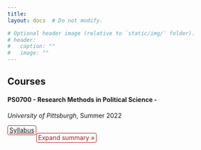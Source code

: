 ```yaml
---
title: 
layout: docs  # Do not modify.

# Optional header image (relative to `static/img/` folder).
# header:
#   caption: ""
#   image: ""
---
```


<style>
details {
  float:left;
  cursor: pointer;
}

details > summary:hover {
    color: #fff;
    background-color: #b21619 !important;
}

details > summary {
  display: inline-block;
  margin-bottom: 0.25em;
  padding: 0.125em 0.25em;
  color: #b21619;
  text-align: center;
  text-decoration: none !important;
  border: 1px solid;
  border-color: #b21619;
  border-radius: 4px;
  cursor: pointer;
  
}

details > summary::-webkit-details-marker {
  display: none;
  float:left;
}

details > p {
  margin-bottom: 0.25em;
  padding: 0.125em 0.25em;
  box-shadow: 1px 1px 2px #bbbbbb;
}
</style>


## Courses 

#### PS0700 - Research Methods in Political Science -  

_University of Pittsburgh_, Summer 2022

<details><summary><a href=https://www.dropbox.com/s/shpfv8m1ke1iyr3/PS0700_S22.pdf?dl=0>Syllabus</a> </summary><p> </p>
</details> &nbsp; <br>
<details><summary>Expand summary »</summary><p>While there is little doubt that technological change is generating labor market polarization around the world, we know much less about its translation into partisan polarization. I explore the political polarization driven by the rise of right-wing populist parties and leaders throughout developed democracies. I build a theoretical model to explain how right-wing populists have attracted the votes of routine workers, workers exposed to automation risk, and previously loyal to mainstream left-wing parties, within both majoritarian multi-district and multiparty proportional systems. I empirically evaluate the theory, focusing primarily on the US and Germany, using individual vote-switching data and campaign targeting strategies inferred from the content of political speeches and party manifestos.</p>

#### Mobilization and Political Economy

_NSF-REU Summer Research Program_, Summer 2023

[MPE](https://www.migapprogram.com/)


## Guest Lectures

* February 2023,  Political Economy of Growth (PS 2543): Technological Change and Automation
* July 2023, Mobilization and Political Economy [MPE] Summer Camp: Theories of Political Economy

## Training

* 2023 [**Achievement in Pedagogy Badge**](https://teaching.pitt.edu/graduate-student-teaching/pedagogy-credential/) - [certificate](https://www.dropbox.com/s/xsxx3rsjmwxa6v2/AIP_Gonzalez-Rostani_revised.pdf?dl=0), University of Pittsburgh.
* 2021 [**Faculty Development**](https://teaching.pitt.edu/graduate-student-teaching/), University of Pittsburgh.
* 2016 Thinking about teaching at university, Universidad de la Republica.
* 2016 Didactic ateneo. Rethinking teaching and evaluation in a context of high student numbers, Universidad de la Republica.

## Teaching Assistant 

<style type="text/css">@media screen and (max-width: 767px) {.tg {width: auto !important;}.tg col {width: auto !important;}.tg-wrap {overflow-x: auto;-webkit-overflow-scrolling: touch;margin: auto 0px;}}</style><div class="tg-wrap"><table style="border-collapse:collapse;border-spacing:0;margin:0px auto" class="tg"><thead><tr><th style="background-color:#ffffff;border-bottom-width:1px;border-color:#000000;border-style:solid;border-top-width:1px;border-width:0px;color:#340096;font-family:Tahoma, Geneva, sans-serif !important;font-size:18px;font-weight:bold;overflow:hidden;padding:10px 5px;position:-webkit-sticky;position:sticky;text-align:left;top:-1px;vertical-align:top;will-change:transform;word-break:normal">Institution</th><th style="background-color:#ffffff;border-bottom-width:1px;border-color:#000000;border-style:solid;border-top-width:1px;border-width:0px;color:#340096;font-family:Tahoma, Geneva, sans-serif !important;font-size:18px;font-weight:bold;overflow:hidden;padding:10px 5px;position:-webkit-sticky;position:sticky;text-align:left;top:-1px;vertical-align:top;will-change:transform;word-break:normal">Class Name</th><th style="background-color:#ffffff;border-bottom-width:1px;border-color:#000000;border-style:solid;border-top-width:1px;border-width:0px;color:#340096;font-family:Tahoma, Geneva, sans-serif !important;font-size:18px;font-weight:bold;overflow:hidden;padding:10px 5px;position:-webkit-sticky;position:sticky;text-align:left;top:-1px;vertical-align:top;will-change:transform;word-break:normal">Level</th><th style="background-color:#ffffff;border-bottom-width:1px;border-color:#000000;border-style:solid;border-top-width:1px;border-width:0px;color:#340096;font-family:Tahoma, Geneva, sans-serif !important;font-size:18px;font-weight:bold;overflow:hidden;padding:10px 5px;position:-webkit-sticky;position:sticky;text-align:left;top:-1px;vertical-align:top;will-change:transform;word-break:normal">Period</th><th style="background-color:#ffffff;border-bottom-width:1px;border-color:#000000;border-style:solid;border-top-width:1px;border-width:0px;color:#340096;font-family:Tahoma, Geneva, sans-serif !important;font-size:18px;font-weight:bold;overflow:hidden;padding:10px 5px;position:-webkit-sticky;position:sticky;text-align:left;top:-1px;vertical-align:top;will-change:transform;word-break:normal">Instructor</th></tr></thead><tbody><tr><td style="background-color:#ffffff;border-bottom-width:1px;border-color:#010066;border-style:solid;border-top-width:1px;border-width:0px;font-family:Tahoma, Geneva, sans-serif !important;font-size:18px;overflow:hidden;padding:10px 5px;text-align:left;vertical-align:top;word-break:normal" rowspan="2"><a href="https://www.polisci.pitt.edu/" target="_blank" rel="noopener noreferrer">University of Pittsburgh</a></td><td style="background-color:#ffffff;border-bottom-width:1px;border-color:#010066;border-style:solid;border-top-width:1px;border-width:0px;font-family:Tahoma, Geneva, sans-serif !important;font-size:18px;overflow:hidden;padding:10px 5px;text-align:left;vertical-align:top;word-break:normal" rowspan="2">Research Methods in Political Science</td><td style="background-color:#ffffff;border-bottom-width:1px;border-color:#010066;border-style:solid;border-top-width:1px;border-width:0px;font-family:Tahoma, Geneva, sans-serif !important;font-size:18px;overflow:hidden;padding:10px 5px;text-align:left;vertical-align:top;word-break:normal" rowspan="2">UG</td><td style="background-color:#ffffff;border-bottom-width:1px;border-color:#010066;border-style:solid;border-top-width:1px;border-width:0px;font-family:Tahoma, Geneva, sans-serif !important;font-size:18px;overflow:hidden;padding:10px 5px;text-align:left;vertical-align:top;word-break:normal">S2022 </td><td style="background-color:#ffffff;border-bottom-width:1px;border-color:#010066;border-style:solid;border-top-width:1px;border-width:0px;font-family:Tahoma, Geneva, sans-serif !important;font-size:18px;overflow:hidden;padding:10px 5px;text-align:left;vertical-align:top;word-break:normal"><a href="https://sites.pitt.edu/~jch61/" target="_blank" rel="noopener noreferrer">Jude Hays</a></td></tr><tr><td style="background-color:#FFF;border-bottom-width:1px;border-color:inherit;border-style:solid;border-top-width:1px;border-width:0px;font-family:Tahoma, Geneva, sans-serif !important;font-size:18px;overflow:hidden;padding:10px 5px;text-align:left;vertical-align:top;word-break:normal">F2021</td><td style="background-color:#FFF;border-bottom-width:1px;border-color:inherit;border-style:solid;border-top-width:1px;border-width:0px;color:#00E;font-family:Tahoma, Geneva, sans-serif !important;font-size:18px;overflow:hidden;padding:10px 5px;text-align:left;text-decoration:underline;vertical-align:top;word-break:normal"><a href="https://mgoplerud.com/" target="_blank" rel="noopener noreferrer">Max Goplerud</a><br><br></td></tr><tr><td style="background-color:#ffffff;border-bottom-width:1px;border-color:#010066;border-style:solid;border-top-width:1px;border-width:0px;font-family:Tahoma, Geneva, sans-serif !important;font-size:18px;overflow:hidden;padding:10px 5px;text-align:left;vertical-align:top;word-break:normal" rowspan="6"><a href="https://udelar.edu.uy/portal/institucional/" target="_blank" rel="noopener noreferrer">Universidad de la República</a></td><td style="background-color:#ffffff;border-bottom-width:1px;border-color:#010066;border-style:solid;border-top-width:1px;border-width:0px;font-family:Tahoma, Geneva, sans-serif !important;font-size:18px;overflow:hidden;padding:10px 5px;text-align:left;vertical-align:top;word-break:normal">Labor Law and Social Security</td><td style="background-color:#ffffff;border-bottom-width:1px;border-color:#010066;border-style:solid;border-top-width:1px;border-width:0px;font-family:Tahoma, Geneva, sans-serif !important;font-size:18px;overflow:hidden;padding:10px 5px;text-align:left;vertical-align:top;word-break:normal">UG</td><td style="background-color:#ffffff;border-bottom-width:1px;border-color:#010066;border-style:solid;border-top-width:1px;border-width:0px;font-family:Tahoma, Geneva, sans-serif !important;font-size:18px;overflow:hidden;padding:10px 5px;text-align:left;vertical-align:top;word-break:normal">S2014 - S2018<br></td><td style="background-color:#ffffff;border-bottom-width:1px;border-color:#010066;border-style:solid;border-top-width:1px;border-width:0px;font-family:Tahoma, Geneva, sans-serif !important;font-size:18px;overflow:hidden;padding:10px 5px;text-align:left;vertical-align:top;word-break:normal"></td></tr><tr><td style="background-color:#ffffff;border-bottom-width:1px;border-color:#010066;border-style:solid;border-top-width:1px;border-width:0px;font-family:Tahoma, Geneva, sans-serif !important;font-size:18px;overflow:hidden;padding:10px 5px;text-align:left;vertical-align:top;word-break:normal">Cooperatives and Social Organizations </td><td style="background-color:#ffffff;border-bottom-width:1px;border-color:#010066;border-style:solid;border-top-width:1px;border-width:0px;font-family:Tahoma, Geneva, sans-serif !important;font-size:18px;overflow:hidden;padding:10px 5px;text-align:left;vertical-align:top;word-break:normal">UG</td><td style="background-color:#ffffff;border-bottom-width:1px;border-color:#010066;border-style:solid;border-top-width:1px;border-width:0px;font-family:Tahoma, Geneva, sans-serif !important;font-size:18px;overflow:hidden;padding:10px 5px;text-align:left;vertical-align:top;word-break:normal">F2018<br>S2018</td><td style="background-color:#ffffff;border-bottom-width:1px;border-color:#010066;border-style:solid;border-top-width:1px;border-width:0px;font-family:Tahoma, Geneva, sans-serif !important;font-size:18px;overflow:hidden;padding:10px 5px;text-align:left;vertical-align:top;word-break:normal"></td></tr><tr><td style="background-color:#ffffff;border-bottom-width:1px;border-color:#010066;border-style:solid;border-top-width:1px;border-width:0px;font-family:Tahoma, Geneva, sans-serif !important;font-size:18px;overflow:hidden;padding:10px 5px;text-align:left;vertical-align:top;word-break:normal">Administration and Management of Organizations</td><td style="background-color:#ffffff;border-bottom-width:1px;border-color:#010066;border-style:solid;border-top-width:1px;border-width:0px;font-family:Tahoma, Geneva, sans-serif !important;font-size:18px;overflow:hidden;padding:10px 5px;text-align:left;vertical-align:top;word-break:normal">UG</td><td style="background-color:#ffffff;border-bottom-width:1px;border-color:#010066;border-style:solid;border-top-width:1px;border-width:0px;font-family:Tahoma, Geneva, sans-serif !important;font-size:18px;overflow:hidden;padding:10px 5px;text-align:left;vertical-align:top;word-break:normal">F2016</td><td style="background-color:#ffffff;border-bottom-width:1px;border-color:#010066;border-style:solid;border-top-width:1px;border-width:0px;font-family:Tahoma, Geneva, sans-serif !important;font-size:18px;overflow:hidden;padding:10px 5px;text-align:left;vertical-align:top;word-break:normal"></td></tr><tr><td style="background-color:#FFF;border-bottom-width:1px;border-color:#010066;border-style:solid;border-top-width:1px;border-width:0px;font-family:Tahoma, Geneva, sans-serif !important;font-size:18px;overflow:hidden;padding:10px 5px;text-align:left;vertical-align:top;word-break:normal">Intro to Accounting</td><td style="background-color:#FFF;border-bottom-width:1px;border-color:#010066;border-style:solid;border-top-width:1px;border-width:0px;font-family:Tahoma, Geneva, sans-serif !important;font-size:18px;overflow:hidden;padding:10px 5px;text-align:left;vertical-align:top;word-break:normal">UG</td><td style="background-color:#FFF;border-bottom-width:1px;border-color:#010066;border-style:solid;border-top-width:1px;border-width:0px;font-family:Tahoma, Geneva, sans-serif !important;font-size:18px;overflow:hidden;padding:10px 5px;text-align:left;vertical-align:top;word-break:normal">F2016</td><td style="background-color:#FFF;border-bottom-width:1px;border-color:#010066;border-style:solid;border-top-width:1px;border-width:0px;font-family:Tahoma, Geneva, sans-serif !important;font-size:18px;overflow:hidden;padding:10px 5px;text-align:left;vertical-align:top;word-break:normal"></td></tr><tr><td style="background-color:#FFF;border-bottom-width:1px;border-color:#010066;border-style:solid;border-top-width:1px;border-width:0px;font-family:Tahoma, Geneva, sans-serif !important;font-size:18px;overflow:hidden;padding:10px 5px;text-align:left;vertical-align:top;word-break:normal">General Accounting II</td><td style="background-color:#FFF;border-bottom-width:1px;border-color:#010066;border-style:solid;border-top-width:1px;border-width:0px;font-family:Tahoma, Geneva, sans-serif !important;font-size:18px;overflow:hidden;padding:10px 5px;text-align:left;vertical-align:top;word-break:normal">UG</td><td style="background-color:#FFF;border-bottom-width:1px;border-color:#010066;border-style:solid;border-top-width:1px;border-width:0px;font-family:Tahoma, Geneva, sans-serif !important;font-size:18px;overflow:hidden;padding:10px 5px;text-align:left;vertical-align:top;word-break:normal">F2016</td><td style="background-color:#FFF;border-bottom-width:1px;border-color:#010066;border-style:solid;border-top-width:1px;border-width:0px;font-family:Tahoma, Geneva, sans-serif !important;font-size:18px;overflow:hidden;padding:10px 5px;text-align:left;vertical-align:top;word-break:normal"></td></tr><tr><td style="background-color:#FFF;border-bottom-width:1px;border-color:#010066;border-style:solid;border-top-width:1px;border-width:0px;font-family:Tahoma, Geneva, sans-serif !important;font-size:18px;overflow:hidden;padding:10px 5px;text-align:left;vertical-align:top;word-break:normal">General Accounting III</td><td style="background-color:#FFF;border-bottom-width:1px;border-color:#010066;border-style:solid;border-top-width:1px;border-width:0px;font-family:Tahoma, Geneva, sans-serif !important;font-size:18px;overflow:hidden;padding:10px 5px;text-align:left;vertical-align:top;word-break:normal">UG</td><td style="background-color:#FFF;border-bottom-width:1px;border-color:#010066;border-style:solid;border-top-width:1px;border-width:0px;font-family:Tahoma, Geneva, sans-serif !important;font-size:18px;overflow:hidden;padding:10px 5px;text-align:left;vertical-align:top;word-break:normal">S2016</td><td style="background-color:#FFF;border-bottom-width:1px;border-color:#010066;border-style:solid;border-top-width:1px;border-width:0px;font-family:Tahoma, Geneva, sans-serif !important;font-size:18px;overflow:hidden;padding:10px 5px;text-align:left;vertical-align:top;word-break:normal"></td></tr></tbody></table></div>


